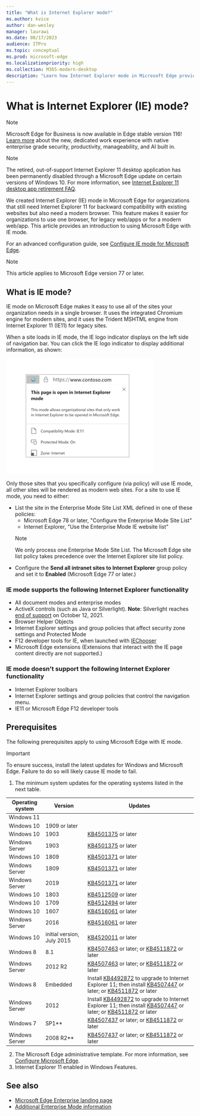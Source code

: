 ```yaml
---
title: "What is Internet Explorer mode?"
ms.author: kvice
author: dan-wesley
manager: laurawi
ms.date: 08/17/2023
audience: ITPro
ms.topic: conceptual
ms.prod: microsoft-edge
ms.localizationpriority: high
ms.collection: M365-modern-desktop
description: "Learn how Internet Explorer mode in Microsoft Edge provides access to sites that need Internet Explorer 11 and access to modern sites."
---
```


# What is Internet Explorer (IE) mode?

> [!NOTE]
> Microsoft Edge for Business is now available in Edge stable version 116! [Learn more](https://techcommunity.microsoft.com/t5/microsoft-edge-insider/microsoft-edge-for-business-faq/ba-p/3891837) about the new, dedicated work experience with native enterprise grade security, productivity, manageability, and AI built in.

> [!NOTE]
> The retired, out-of-support Internet Explorer 11 desktop application has been permanently disabled through a Microsoft Edge update on certain versions of Windows 10. For more information, see [Internet Explorer 11 desktop app retirement FAQ](https://techcommunity.microsoft.com/t5/windows-it-pro-blog/internet-explorer-11-desktop-app-retirement-faq/ba-p/2366549).

We created Internet Explorer (IE) mode in Microsoft Edge for organizations that still need Internet Explorer 11 for backward compatibility with existing websites but also need a modern browser. This feature makes it easier for organizations to use one browser, for legacy web/apps or for a modern web/app. This article provides an introduction to using Microsoft Edge with IE mode.

For an advanced configuration guide, see [Configure IE mode for Microsoft Edge](https://go.microsoft.com/fwlink/?linkid=2188232).

> [!NOTE]
> This article applies to Microsoft Edge version 77 or later.

## What is IE mode?

IE mode on Microsoft Edge makes it easy to use all of the sites your organization needs in a single browser. It uses the integrated Chromium engine for modern sites, and it uses the Trident MSHTML engine from Internet Explorer 11 (IE11) for legacy sites.

When a site loads in IE mode, the IE logo indicator displays on the left side of navigation bar. You can click the IE logo indicator to display additional information, as shown:

  ![IE logo indicator](./media/ie-mode/ie-logo-indicator1.png)

Only those sites that you specifically configure (via policy) will use IE mode, all other sites will be rendered as modern web sites. For a site to use IE mode, you need to either:

- List the site in the Enterprise Mode Site List XML defined in one of these policies:
  - Microsoft Edge 78 or later, "Configure the Enterprise Mode Site List"
  - Internet Explorer, "Use the Enterprise Mode IE website list"
  > [!NOTE]
  > We only process one Enterprise Mode Site List. The Microsoft Edge site list policy takes precedence over the Internet Explorer site list policy.
- Configure the **Send all intranet sites to Internet Explorer** group policy and set it to **Enabled** (Microsoft Edge 77 or later.)

### IE mode supports the following Internet Explorer functionality

- All document modes and enterprise modes
- ActiveX controls (such as Java or Silverlight). **Note**: Silverlight reaches [end of support](https://support.microsoft.com/windows/silverlight-end-of-support-0a3be3c7-bead-e203-2dfd-74f0a64f1788) on October 12, 2021. 
- Browser Helper Objects 
- Internet Explorer settings and group policies that affect security zone settings and Protected Mode
- F12 developer tools for IE, when launched with [IEChooser](/deployedge/edge-ie-mode-faq#how-can-i-debug-my-legacy-application-while-using-ie-mode-on-microsoft-edge-)
- Microsoft Edge extensions (Extensions that interact with the IE page content directly are not supported.)

### IE mode doesn't support the following Internet Explorer functionality

- Internet Explorer toolbars
- Internet Explorer settings and group policies that control the navigation menu.
- IE11 or Microsoft Edge F12 developer tools

## Prerequisites

The following prerequisites apply to using Microsoft Edge with IE mode.

> [!IMPORTANT]
> To ensure success, install the latest updates for Windows and Microsoft Edge. Failure to do so will likely cause IE mode to fail.

1. The minimum system updates for the operating systems listed in the next table.

 | Operating system | Version       | Updates |
 |------------------|---------------|---------|
 | Windows 11       |               |         |
 | Windows 10       | 1909 or later |         |
 | Windows 10       | 1903          | [KB4501375](https://support.microsoft.com/help/4501375/windows-10-update-kb4501375) or later |
 | Windows Server   | 1903          | [KB4501375](https://support.microsoft.com/help/4501375/windows-10-update-kb4501375) or later |
 | Windows 10       | 1809          | [KB4501371](https://support.microsoft.com/help/4501371/windows-10-update-kb4501371) or later |
 | Windows Server   | 1809          | [KB4501371](https://support.microsoft.com/help/4501371/windows-10-update-kb4501371) or later |
 | Windows Server   | 2019          | [KB4501371](https://support.microsoft.com/help/4501371/windows-10-update-kb4501371) or later |
 | Windows 10       | 1803          | [KB4512509](https://support.microsoft.com/help/4512509/windows-10-update-kb4512509) or later |
 | Windows 10       | 1709          | [KB4512494](https://support.microsoft.com/help/4512494/windows-10-update-kb4512494) or later |
 | Windows 10       | 1607          | [KB4516061](https://support.microsoft.com/help/4516061/windows-10-update-kb4516061) or later |
 | Windows Server   | 2016          | [KB4516061](https://support.microsoft.com/help/4516061/windows-10-update-kb4516061) or later |
 | Windows 10       | initial version, July 2015 | [KB4520011](https://support.microsoft.com/help/4520011/windows-10-update-kb4520011) or later |
 | Windows 8       | 8.1              | [KB4507463](https://support.microsoft.com/help/4507463/july-16-2019-kb4507463-os-build-preview-of-monthly-rollup) or later; or [KB4511872](https://support.microsoft.com/help/4511872/cumulative-security-update-for-internet-explorer) or later |
 | Windows Server   | 2012 R2       | [KB4507463](https://support.microsoft.com/help/4507463/july-16-2019-kb4507463-os-build-preview-of-monthly-rollup) or later; or [KB4511872](https://support.microsoft.com/help/4511872/cumulative-security-update-for-internet-explorer) or later |
 | Windows 8  | Embedded            | Install [KB4492872](https://support.microsoft.com/help/4492872/update-for-internet-explorer-april-16-2019) to upgrade to Internet Explorer 11; then install [KB4507447](https://support.microsoft.com/help/4507447/windows-server-2012-update-kb4507447) or later; or [KB4511872](https://support.microsoft.com/help/4511872/cumulative-security-update-for-internet-explorer) or later |
 | Windows Server   | 2012           | Install [KB4492872](https://support.microsoft.com/help/4492872/update-for-internet-explorer-april-16-2019) to upgrade to Internet Explorer 11; then install [KB4507447](https://support.microsoft.com/help/4507447/windows-server-2012-update-kb4507447) or later; or [KB4511872](https://support.microsoft.com/help/4511872/cumulative-security-update-for-internet-explorer) or later |
 | Windows 7        |  SP1**        | [KB4507437](https://support.microsoft.com/help/4507437/windows-7-update-kb4507437) or later; or [KB4511872](https://support.microsoft.com/help/4511872/cumulative-security-update-for-internet-explorer) or later |
 | Windows Server   |  2008 R2**    | [KB4507437](https://support.microsoft.com/help/4507437/windows-7-update-kb4507437) or later; or [KB4511872](https://support.microsoft.com/help/4511872/cumulative-security-update-for-internet-explorer) or later |

2. The Microsoft Edge administrative template. For more information, see [Configure Microsoft Edge](./configure-microsoft-edge.md).
3. Internet Explorer 11 enabled in Windows Features.

## See also

- [Microsoft Edge Enterprise landing page](https://aka.ms/EdgeEnterprise)
- [Additional Enterprise Mode information](/internet-explorer/ie11-deploy-guide/enterprise-mode-overview-for-ie11)
